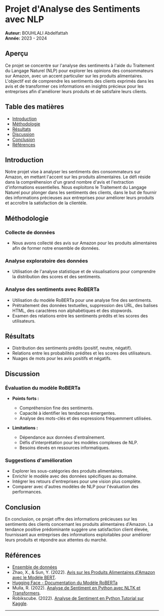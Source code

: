 # Projet d'Analyse des Sentiments avec NLP

**Auteur:** BOUHLALI Abdelfattah   
**Année:** 2023 - 2024

## Aperçu

Ce projet se concentre sur l'analyse des sentiments à l'aide du Traitement du Langage Naturel (NLP) pour explorer les opinions des consommateurs sur Amazon, avec un accent particulier sur les produits alimentaires. L'objectif est de comprendre les sentiments des clients exprimés dans les avis et de transformer ces informations en insights précieux pour les entreprises afin d'améliorer leurs produits et de satisfaire leurs clients.

## Table des matières

- [Introduction](#introduction)
- [Méthodologie](#méthodologie)
- [Résultats](#résultats)
- [Discussion](#discussion)
- [Conclusion](#conclusion)
- [Références](#références)

## Introduction

Notre projet vise à analyser les sentiments des consommateurs sur Amazon, en mettant l'accent sur les produits alimentaires. Le défi réside dans la compréhension d'un grand nombre d'avis et l'extraction d'informations essentielles. Nous exploitons le Traitement du Langage Naturel pour plonger dans les sentiments des clients, dans le but de fournir des informations précieuses aux entreprises pour améliorer leurs produits et accroître la satisfaction de la clientèle.

## Méthodologie

### Collecte de données
- Nous avons collecté des avis sur Amazon pour les produits alimentaires afin de former notre ensemble de données.

### Analyse exploratoire des données
- Utilisation de l'analyse statistique et de visualisations pour comprendre la distribution des scores et des sentiments.

### Analyse des sentiments avec RoBERTa
- Utilisation du modèle RoBERTa pour une analyse fine des sentiments.
- Prétraitement des données textuelles, suppression des URL, des balises HTML, des caractères non alphabétiques et des stopwords.
- Examen des relations entre les sentiments prédits et les scores des utilisateurs.

## Résultats

- Distribution des sentiments prédits (positif, neutre, négatif).
- Relations entre les probabilités prédites et les scores des utilisateurs.
- Nuages de mots pour les avis positifs et négatifs.

## Discussion

### Évaluation du modèle RoBERTa
- **Points forts :**
  - Compréhension fine des sentiments.
  - Capacité à identifier les tendances émergentes.
  - Analyse des mots-clés et des expressions fréquemment utilisées.

- **Limitations :**
  - Dépendance aux données d'entraînement.
  - Défis d'interprétation pour les modèles complexes de NLP.
  - Besoins élevés en ressources informatiques.

### Suggestions d'amélioration
- Explorer les sous-catégories des produits alimentaires.
- Enrichir le modèle avec des données spécifiques au domaine.
- Intégrer les retours d'entreprises pour une vision plus complète.
- Comparer avec d'autres modèles de NLP pour l'évaluation des performances.

## Conclusion

En conclusion, ce projet offre des informations précieuses sur les sentiments des clients concernant les produits alimentaires d'Amazon. La tendance positive prédominante suggère une satisfaction client élevée, fournissant aux entreprises des informations exploitables pour améliorer leurs produits et répondre aux attentes du marché.

## Références

- [Ensemble de données](https://www.kaggle.com/datasets/snap/amazon-fine-food-reviews)
- Zhao, X., & Sun, Y. (2022). [Avis sur les Produits Alimentaires d'Amazon avec le Modèle BERT](https://www.sciencedirect.com/science/article/pii/S1877050922014971).
- [Hugging Face - Documentation du Modèle RoBERTa](https://huggingface.co/docs/transformers/model_doc/roberta)
- Mulla, R. (2022). [Analyse de Sentiment en Python avec NLTK et Transformers](https://www.youtube.com/watch?v=QpzMWQvxXWk).
- Robikscube. (2022). [Analyse de Sentiment en Python Tutorial sur Kaggle](https://www.kaggle.com/code/robikscube/sentiment-analysis-python-youtube-tutorial/notebook).

---
